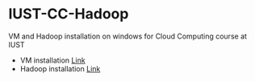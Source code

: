 # IUST-CC-Hadoop
VM and Hadoop installation on windows for Cloud Computing course at IUST  
+ VM installation [Link](https://drive.google.com/file/d/1tjX-KrCBKnNgWTSQS5kwTFMgduhhmzy6/view?usp=share_link)
+ Hadoop installation [Link](https://drive.google.com/file/d/19_18IuyrSIC2JkZbVpwHn8ttde3BrjjZ/view?usp=share_link)
